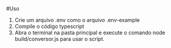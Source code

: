 #Uso
1. Crie um arquivo .env como o arquivo .env-example
2. Compile o código typescript
3. Abra o terminal na pasta principal e execute o comando node build/conversor.js para usar o script. 
